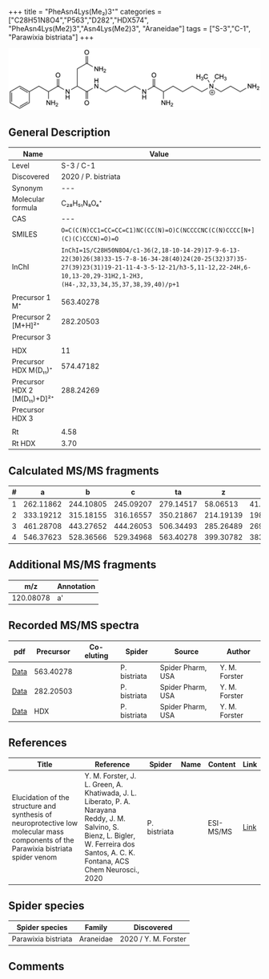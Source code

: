 +++
title = "PheAsn4Lys(Me₂)3⁺"
categories = ["C28H51N8O4","P563","D282","HDX574",
"PheAsn4Lys(Me2)3","Asn4Lys(Me2)3",
"Araneidae"]
tags = ["S-3","C-1",
"Parawixia bistriata"]
+++

![](/img/PheAsn4Lys(Me2)3.png)

## General Description

| Name                       | Value              |
|----------------------------|--------------------|
| Level                      | S-3 / C-1          |
| Discovered                 | 2020 / P. bistriata |
| Synonym                    | ---                |
| Molecular formula          | C₂₈H₅₁N₈O₄⁺                   |
| CAS                        | ---                |
| SMILES | `O=C(C(N)CC1=CC=CC=C1)NC(CC(N)=O)C(NCCCCNC(C(N)CCCC[N+](C)(C)CCCN)=O)=O`  |
| InChI  | `InChI=1S/C28H50N8O4/c1-36(2,18-10-14-29)17-9-6-13-22(30)26(38)33-15-7-8-16-34-28(40)24(20-25(32)37)35-27(39)23(31)19-21-11-4-3-5-12-21/h3-5,11-12,22-24H,6-10,13-20,29-31H2,1-2H3,(H4-,32,33,34,35,37,38,39,40)/p+1`  |
|                            |                    |
| Precursor 1  M⁺         | 563.40278                   |
| Precursor 2 [M+H]²⁺       | 282.20503                   |
| Precursor 3                |                    |
|                            |                    |
| HDX                        | 11                   |
| Precursor HDX    M(D₁₁)⁺   | 574.47182                   |
| Precursor HDX 2 [M(D₁₁)+D]²⁺ | 288.24269                   |
| Precursor HDX 3            |                    |
|                            |                    |
| Rt                         | 4.58                   |
| Rt HDX                     | 3.70                   |

## Calculated MS/MS fragments

| # | a         | b         | c         | ta        | z         | y         | tz        |
|---|-----------|-----------|-----------|-----------|-----------|-----------|-----------|
| 1 | 262.11862 | 244.10805 | 245.09207 | 279.14517 | 58.06513 | 41.03858 | 103.12297 |
| 2 | 333.19212 | 315.18155 | 316.16557 | 350.21867 | 214.19139 | 198.17266 | 231.21794 |
| 3 | 461.28708 | 443.27652 | 444.26053 | 506.34493 | 285.26489 | 269.24616 | 302.29144 |
| 4 | 546.37623 | 528.36566 | 529.34968 | 563.40278 | 399.30782 | 383.28909 | 416.33436 |

## Additional MS/MS fragments

| m/z | Annotation |
|-----|------------|
| 120.08078    | a'           |

## Recorded MS/MS spectra

| pdf                                             | Precursor | Co-eluting | Spider      | Source                       | Author        |
|-------------------------------------------------|-----------|------------|-------------|------------------------------|---------------|
| [Data](/pdf/P-bistriata/563_PheAsn4Lys(Me2)3_Pb.pdf) | 563.40278 |           | P. bistriata | Spider Pharm, USA | Y. M. Forster |
| [Data](/pdf/P-bistriata/563_PheAsn4Lys(Me2)3_Pb_2.pdf) | 282.20503 |           | P. bistriata | Spider Pharm, USA | Y. M. Forster |
| [Data](/pdf/P-bistriata/563_PheAsn4Lys(Me2)3_Pb_HDX.pdf) | HDX |           | P. bistriata | Spider Pharm, USA | Y. M. Forster |


## References

| Title | Reference | Spider | Name | Content | Link |
|-------|-----------|--------|------|---------|------|
| Elucidation of the structure and synthesis of neuroprotective low molecular mass components of the Parawixia bistriata spider venom      | Y. M. Forster, J. L. Green, A. Khatiwada, J. L. Liberato, P. A. Narayana Reddy, J. M. Salvino, S. Bienz, L. Bigler, W. Ferreira dos Santos, A. C. K. Fontana, ACS Chem Neurosci., 2020          | P. bistriata       |      | ESI-MS/MS        | [Link](https://pubs.acs.org/doi/10.1021/acschemneuro.0c00007)     |

## Spider species

| Spider species     | Family     | Discovered           |
|--------------------|------------|----------------------|
| Parawixia bistriata | Araneidae | 2020 / Y. M. Forster |


## Comments